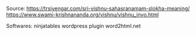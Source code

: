 Source:
https://trsiyengar.com/sri-vishnu-sahasranamam-slokha-meaning/
https://www.swami-krishnananda.org/vishnu/vishnu_invo.html

Softwares:
ninjatables wordpress plugin
word2html.net
